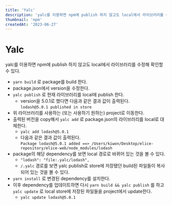 ```yaml
---
title: 'Yalc'
description: 'yalc를 이용하면 npm에 publish 하지 않고도 local에서 라이브러리를 수정해 확인할 수 있다.'
thumbnail: 'npm'
createdAt: '2023-06-27'
---
```


# Yalc

yalc를 이용하면 npm에 publish 하지 않고도 local에서 라이브러리를 수정해 확인할 수 있다.

- `yarn build` 로 package를 build 한다.
- package.json에서 version을 수정한다.
- `yalc publish` 로 현재 라이브러리를 local에 publish 한다.
  - version을 5.0.1로 했다면 다음과 같은 결과 값이 출력된다.\
    `lodash@5.0.1 published in store`
- 위 라이브러리를 사용하는 (또는 사용하기 원하는) project로 이동한다.
- 출력된 버전을 copy해서 `yalc add` 로 package.json의 라이브러리를 local로 대체한다.
  - `yalc add lodash@5.0.1`
  - 다음과 같은 결과 값이 출력된다.\
    `Package lodash@5.0.1 added ==> /Users/kiwon/Desktop/elice-repository/elice-web/node_modules/lodash`
- package의 해당 dependency를 보면 local 경로로 바뀌어 있는 것을 볼 수 있다.
  - `"lodash": "file:.yalc/lodash",`
  - `/.yalc` 경로를 보면 yalc publish로 store에 저장됐던 build된 파일들이 복사되어 있는 것을 볼 수 있다.
- `yarn install` 로 변경된 dependency를 설치한다.
- 이후 dependency를 업데이트하면 다시 `yarn build && yalc publish` 를 하고 `yalc update` 로 local store에 저장된 파일들을 project에서 update한다.
  - `yalc update lodash@5.0.1`
